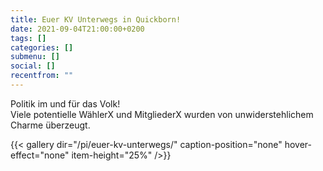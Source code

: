 ```yaml
---
title: Euer KV Unterwegs in Quickborn!
date: 2021-09-04T21:00:00+0200
tags: []
categories: []
submenu: []
social: []
recentfrom: ""
---
```

Politik im und für das Volk!  
Viele potentielle WählerX und MitgliederX wurden von unwiderstehlichem Charme überzeugt.

{{< gallery dir="/pi/euer-kv-unterwegs/" caption-position="none" hover-effect="none" item-height="25%" />}}
